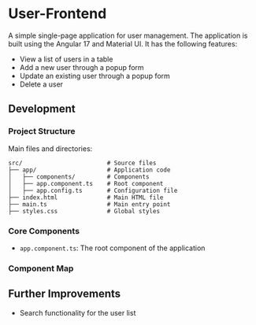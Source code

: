 # User-Frontend

A simple single-page application for user management. The application is built using the Angular 17 and Material UI. It has the following features:
- View a list of users in a table
- Add a new user through a popup form
- Update an existing user through a popup form
- Delete a user

## Development

### Project Structure

Main files and directories:
```
src/                        # Source files
├── app/                    # Application code
│   ├── components/         # Components
│   ├── app.component.ts    # Root component
│   ├── app.config.ts       # Configuration file
├── index.html              # Main HTML file
├── main.ts                 # Main entry point
├── styles.css              # Global styles
```

### Core Components

- `app.component.ts`: The root component of the application

### Component Map

## Further Improvements

- Search functionality for the user list